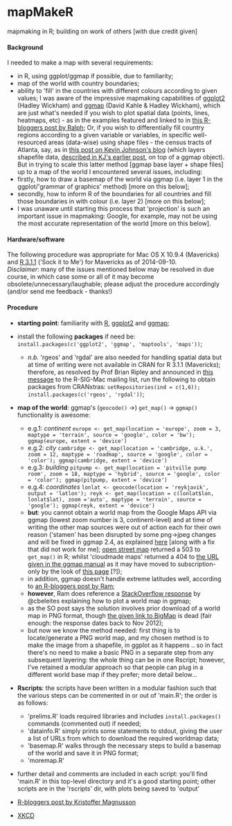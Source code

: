 mapMakeR
========

mapmaking in R; building on work of others [with due credit given]

#### Background
I needed to make a map with several requirements:
  - in R, using ggplot/ggmap if possible, due to familiarity;
  - map of the world with country boundaries;
  - ability to 'fill' in the countries with different colours according to given values;
I was aware of the impressive mapmaking capabilities of [ggplot2](http://ggplot2.org/) (Hadley Wickham) and [ggmap](https://sites.google.com/site/davidkahle/ggmap) (David Kahle & Hadley Wickham), which are just what's needed if you wish to plot spatial data (points, lines, heatmaps, etc) - as in the examples featured and linked to in [this R-bloggers post by Ralph](http://www.r-bloggers.com/google-maps-and-ggmap/); Or, if you wish to differentially fill country regions according to a given variable or variables, in specific well-resourced areas (data-wise) using shape files - the census tracts of Atlanta, say, as in [this post on Kevin Johnson's blog](http://www.kevjohnson.org/making-maps-in-r-part-2/) (which layers shapefile data, [described in KJ's earlier post](http://www.kevjohnson.org/making-maps-in-r/), on top of a ggmap object). But in trying to scale this latter method [ggmap base layer + shape files] up to a map of the world I encountered several issues, including:  
  - firstly, how to draw a basemap of the world via ggmap (i.e. layer 1 in the ggplot/'grammar of graphics' method) [more on this below];  
  - secondly, how to inform R of the boundaries for all countries and fill those boundaries in with colour (i.e. layer 2) [more on this below];  
  - I was unaware until starting this process that 'projection' is such an important issue in mapmaking: Google, for example, may not be using the most accurate representation of the world [more on this below].
  

#### Hardware/software
The following procedure was appropriate for Mac OS X 10.9.4 (Mavericks) and [R 3.1.1](http://cran.r-project.org/bin/macosx/) ('Sock it to Me') for Mavericks as of 2014-09-10.  
_Disclaimer_: many of the issues mentioned below may be resolved in due course, in which case some or all of it may become obsolete/unnecessary/laughable; please adjust the procedure accordingly (and/or send me feedback - thanks!)


#### Procedure
* **starting point**: familiarity with [R](http://cran.r-project.org/), [ggplot2](http://ggplot2.org/) and [ggmap](https://sites.google.com/site/davidkahle/ggmap);
* install the following **packages** if need be: `install.packages(c('ggplot2', 'ggmap', 'maptools', 'maps'))`;
  - _n.b._ 'rgeos' and 'rgdal' are also needed for handling spatial data but at time of writing were not available in CRAN for R 3.1.1 (Mavericks); therefore, as resolved by Prof Brian Ripley and announced in [this message](https://stat.ethz.ch/pipermail/r-sig-mac/2014-May/010874.html) to the R-SIG-Mac mailing list, run the following to obtain packages from CRANxtras: `setRepositories(ind = c(1,6)); install.packages(c('rgeos', 'rgdal'))`;
* **map of the world**: ggmap's (`geocode()` ->) `get_map()` -> `ggmap()` functionality is awesome:
  - e.g.1: _continent_ `europe <- get_map(location = 'europe', zoom = 3, maptype = 'terrain', source = 'google', color = 'bw'); ggmap(europe, extent = 'device')`
  - e.g.2: _city_ `cambridge <- get_map(location = 'cambridge, u.k.', zoom = 12, maptype = 'roadmap', source = 'google', color = 'color'); ggmap(cambridge, extent = 'device')`
  - e.g.3: _building_ `pitpump <- get_map(location = 'pitville pump room', zoom = 18, maptype = 'hybrid', source = 'google', color = 'color'); ggmap(pitpump, extent = 'device')`
  - e.g.4: _coordinates_ `lonlat <- geocode(location = 'reykjavik', output = 'latlon'); reyk <- get_map(location = c(lonlat$lon, lonlat$lat), zoom ='auto', maptype = 'terrain', source = 'google'); ggmap(reyk, extent = 'device')`
  - **but**: you cannot obtain a world map from the Google Maps API via ggmap (lowest zoom number is 3, continent-level) and at time of writing the other map sources were out of action each for their own reason ('stamen' has been disrupted by some png->jpeg changes and will be fixed in ggmap 2.4, as explained [here](http://stackoverflow.com/questions/23488022/ggmap-stamen-watercolor-png-error) [along with a fix that did not work for me]; [open street map](http://openstreetmapdata.com/) returned a 503 to `get_map()` in R; whilst 'cloudmade maps' returned a 404 to [the URL given in the ggmap manual](http://maps.cloudmade.com) as it may have moved to subscription-only by the look of [this page](http://cloudmade.com/solutions/portals) [?]);
  - in addition, ggmap doesn't handle extreme latitudes well, according to [an R-bloggers post by Ram](http://www.r-bloggers.com/r-beginners-plotting-locations-on-to-a-world-map/);
  - **however**, Ram does reference a [StackOverflow response](http://stackoverflow.com/questions/11201997/world-map-with-ggmap/13222504#13222504) by @cbeleites explaining how to plot a world map in ggmap;
  - as the SO post says the solution involves prior download of a world map in PNG format, though [the given link to BigMap](http://openstreetmap.gryph.de/bigmap.html) is dead (fair enough: the response dates back to Nov 2012);
  - but now we know the method needed: first thing is to locate/generate a PNG world map, and my chosen method is to make the image from a shapefile, in ggplot as it happens .. so in fact there's no need to make a basic PNG in a separate step from any subsequent layering: the whole thing can be in one Rscript; however, I've retained a modular approach so that people can plug in a different world base map if they prefer; more detail below...
* **Rscripts**: the scripts have been written in a modular fashion such that the various steps can be commented in or out of 'main.R'; the order is as follows:
  - 'prelims.R' loads required libraries and includes `install.packages()` commands (commented out) if needed;
  - 'datainfo.R' simply prints some statements to stdout, giving the user a list of URLs from which to download the required worldmap data;
  - 'basemap.R' walks through the necessary steps to build a basemap of the world and save it in PNG format;
  - 'moremap.R'
* further detail and comments are included in each script: you'll find 'main.R' in this top-level directory and it's a good starting point; other scripts are in the 'rscripts' dir, with plots being saved to 'output'

* [R-bloggers post by Kristoffer Magnusson](http://www.r-bloggers.com/working-with-shapefiles-projections-and-world-maps-in-ggplot/)
* [XKCD](http://xkcd.com/977/)

